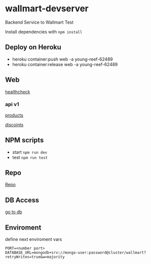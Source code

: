 # wallmart-devserver

Backend Service to Wallmart Test

Install dependencies with `npm install`

## Deploy on Heroku

- heroku container:push web -a young-reef-62489
- heroku container:release web -a young-reef-62489

## Web

[healthcheck](https://young-reef-62489.herokuapp.com/health)

### api v1

[products](https://young-reef-62489.herokuapp.com/api/v1/products)

[discoints](https://young-reef-62489.herokuapp.com/api/v1/discounts)


## NPM scripts

- start `npm run dev`
- test `npm run test`

## Repo

[Repo](https://github.com/docentedev/wallmart-devserver)

## DB Access

[go to db](https://cloud.mongodb.com/v2/6000dfe0eed5cd04c5b1ef72#clusters)

## Enviroment

define next enviroment vars

```env
PORT=<number port>
DATABASE_URL=mongodb+srv://mongo-user:password@cluster/wallmart?retryWrites=true&w=majority
```

